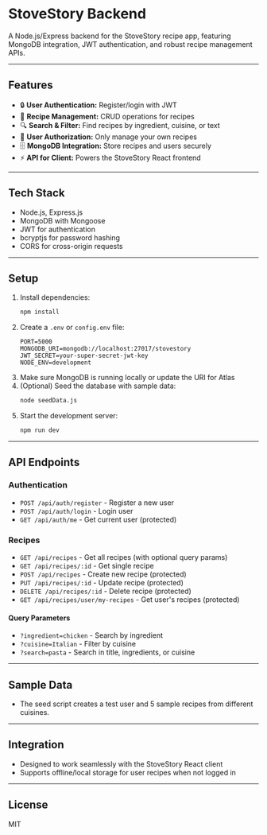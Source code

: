 # StoveStory Backend

A Node.js/Express backend for the StoveStory recipe app, featuring MongoDB integration, JWT authentication, and robust recipe management APIs.

---

## Features
- 🔒 **User Authentication:** Register/login with JWT
- 🥘 **Recipe Management:** CRUD operations for recipes
- 🔍 **Search & Filter:** Find recipes by ingredient, cuisine, or text
- 👤 **User Authorization:** Only manage your own recipes
- 🗄️ **MongoDB Integration:** Store recipes and users securely
- ⚡ **API for Client:** Powers the StoveStory React frontend

---

## Tech Stack
- Node.js, Express.js
- MongoDB with Mongoose
- JWT for authentication
- bcryptjs for password hashing
- CORS for cross-origin requests

---

## Setup
1. Install dependencies:
   ```bash
   npm install
   ```
2. Create a `.env` or `config.env` file:
   ```env
   PORT=5000
   MONGODB_URI=mongodb://localhost:27017/stovestory
   JWT_SECRET=your-super-secret-jwt-key
   NODE_ENV=development
   ```
3. Make sure MongoDB is running locally or update the URI for Atlas
4. (Optional) Seed the database with sample data:
   ```bash
   node seedData.js
   ```
5. Start the development server:
   ```bash
   npm run dev
   ```

---

## API Endpoints
### Authentication
- `POST /api/auth/register` - Register a new user
- `POST /api/auth/login` - Login user
- `GET /api/auth/me` - Get current user (protected)

### Recipes
- `GET /api/recipes` - Get all recipes (with optional query params)
- `GET /api/recipes/:id` - Get single recipe
- `POST /api/recipes` - Create new recipe (protected)
- `PUT /api/recipes/:id` - Update recipe (protected)
- `DELETE /api/recipes/:id` - Delete recipe (protected)
- `GET /api/recipes/user/my-recipes` - Get user's recipes (protected)

#### Query Parameters
- `?ingredient=chicken` - Search by ingredient
- `?cuisine=Italian` - Filter by cuisine
- `?search=pasta` - Search in title, ingredients, or cuisine

---

## Sample Data
- The seed script creates a test user and 5 sample recipes from different cuisines.

---

## Integration
- Designed to work seamlessly with the StoveStory React client
- Supports offline/local storage for user recipes when not logged in

---

## License
MIT 